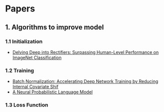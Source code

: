 # Papers

## 1. Algorithms to improve model

### 1.1 Initialization

- [Delving Deep into Rectifiers: Surpassing Human-Level Performance on ImageNet Classification](https://arxiv.org/pdf/1502.01852.pdf)

### 1.2 Training

- [Batch Normalization: Accelerating Deep Network Training by Reducing Internal Covariate Shif](https://arxiv.org/pdf/1502.03167.pdf)
- [A Neural Probabilistic Language Model](https://www.jmlr.org/papers/volume3/bengio03a/bengio03a.pdf)

### 1.3 Loss Function
